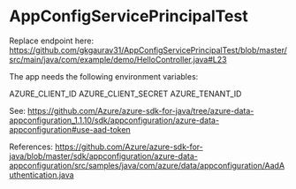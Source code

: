 # AppConfigServicePrincipalTest

Replace endpoint here:
https://github.com/gkgaurav31/AppConfigServicePrincipalTest/blob/master/src/main/java/com/example/demo/HelloController.java#L23

The app needs the following environment variables:

AZURE_CLIENT_ID
AZURE_CLIENT_SECRET
AZURE_TENANT_ID

See: https://github.com/Azure/azure-sdk-for-java/tree/azure-data-appconfiguration_1.1.10/sdk/appconfiguration/azure-data-appconfiguration#use-aad-token

References:
https://github.com/Azure/azure-sdk-for-java/blob/master/sdk/appconfiguration/azure-data-appconfiguration/src/samples/java/com/azure/data/appconfiguration/AadAuthentication.java
